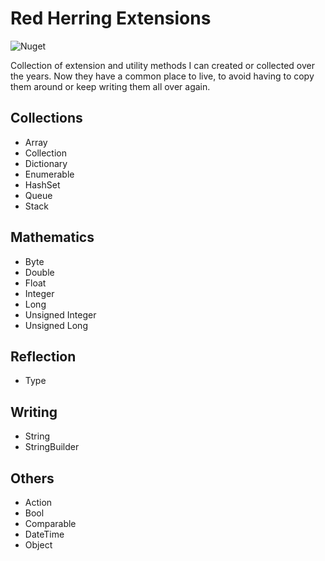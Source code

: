 # Red Herring Extensions

![Nuget](https://img.shields.io/nuget/v/RedHerring.Extensions)

Collection of extension and utility methods I can created or collected over the years. Now they have a common place to live, to avoid having to copy them around or keep writing them all over again.

## Collections
- Array
- Collection
- Dictionary
- Enumerable
- HashSet
- Queue
- Stack

## Mathematics
- Byte
- Double
- Float
- Integer
- Long
- Unsigned Integer
- Unsigned Long

## Reflection
- Type

## Writing
- String
- StringBuilder

## Others
- Action
- Bool
- Comparable
- DateTime
- Object